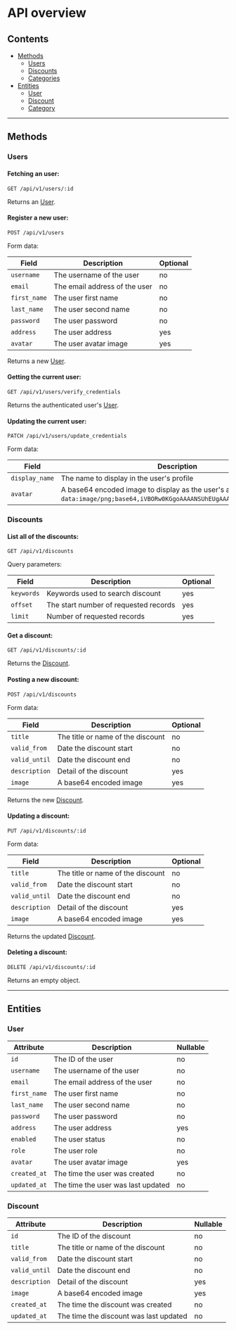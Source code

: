 API overview
============

## Contents

- [Methods](#methods)
  - [Users](#users)
  - [Discounts](#discounts)
  - [Categories](#categories)
- [Entities](#entities)
  - [User](#user)
  - [Discount](#discount)
  - [Category](#category)

___

## Methods

### Users

#### Fetching an user:

    GET /api/v1/users/:id

Returns an [User](#user).

#### Register a new user:

    POST /api/v1/users

Form data:

| Field        | Description                   | Optional |
| ------------ | ----------------------------- | -------- |
| `username`   | The username of the user      | no       |
| `email`      | The email address of the user | no       |
| `first_name` | The user first name           | no       |
| `last_name`  | The user second name          | no       |
| `password`   | The user password             | no       |
| `address`    | The user address              | yes      |
| `avatar`     | The user avatar image         | yes      |

Returns a new [User](#user).

#### Getting the current user:

    GET /api/v1/users/verify_credentials

Returns the authenticated user's [User](#user).

#### Updating the current user:

    PATCH /api/v1/users/update_credentials

Form data:

| Field          | Description                                                                                                                            | Optional   |
| -------------- | -------------------------------------------------------------------------------------------------------------------------------------- | ---------- |
| `display_name` | The name to display in the user's profile                                                                                              | yes        |
| `avatar`       | A base64 encoded image to display as the user's avatar (e.g. `data:image/png;base64,iVBORw0KGgoAAAANSUhEUgAAAUoAAADrCAYAAAA...`)       | yes        |

### Discounts

#### List all of the discounts:

    GET /api/v1/discounts

Query parameters:

| Field      | Description                           | Optional   |
| ---------- | ------------------------------------- | ---------- |
| `keywords` | Keywords used to search discount      | yes        |
| `offset`   | The start number of requested records | yes        |
| `limit`    | Number of requested records           | yes        |

#### Get a discount:
    GET /api/v1/discounts/:id

Returns the [Discount](#discount).

#### Posting a new discount:
    POST /api/v1/discounts

Form data:

| Field         | Description                       | Optional   |
| ------------- | --------------------------------- | ---------- |
| `title`       | The title or name of the discount | no         |
| `valid_from`  | Date the discount start           | no         |
| `valid_until` | Date the discount end             | no         |
| `description` | Detail of the discount            | yes        |
| `image`       | A base64 encoded image            | yes        |

Returns the new [Discount](#discount).

#### Updating a discount:
    PUT /api/v1/discounts/:id

Form data:

| Field         | Description                       | Optional   |
| ------------- | --------------------------------- | ---------- |
| `title`       | The title or name of the discount | no         |
| `valid_from`  | Date the discount start           | no         |
| `valid_until` | Date the discount end             | no         |
| `description` | Detail of the discount            | yes        |
| `image`       | A base64 encoded image            | yes        |

Returns the updated [Discount](#discount).

#### Deleting a discount:
    DELETE /api/v1/discounts/:id

Returns an empty object.

___

## Entities

### User

| Attribute                | Description                                                                        | Nullable |
| ------------------------ | ---------------------------------------------------------------------------------- | -------- |
| `id`                     | The ID of the user                                                                 | no       |
| `username`               | The username of the user                                                           | no       |
| `email`                  | The email address of the user                                                      | no       |
| `first_name`             | The user first name                                                                | no       |
| `last_name`              | The user second name                                                               | no       |
| `password`               | The user password                                                                  | no       |
| `address`                | The user address                                                                   | yes      |
| `enabled`                | The user status                                                                    | no       |
| `role`                   | The user role                                                                      | no       |
| `avatar`                 | The user avatar image                                                              | yes      |
| `created_at`             | The time the user was created                                                      | no       |
| `updated_at`             | The time the user was last updated                                                 | no       |

### Discount

| Attribute                | Description                            | Nullable |
| ------------------------ | -------------------------------------- | -------- |
| `id`                     | The ID of the discount                 | no       |
| `title`                  | The title or name of the discount      | no       |
| `valid_from`             | Date the discount start                | no       |
| `valid_until`            | Date the discount end                  | no       |
| `description`            | Detail of the discount                 | yes      |
| `image`                  | A base64 encoded image                 | yes      |
| `created_at`             | The time the discount was created      | no       |
| `updated_at`             | The time the discount was last updated | no       |
